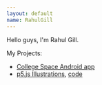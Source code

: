 ```yaml
---
layout: default
name: RahulGill
---
```


Hello guys, I'm Rahul Gill.

My Projects:
- [College Space Android app](https://github.com/rahul-gill/College-Space)
- [p5.js Illustrations](https://rahul-gill.github.io/p5.js-codes/), [code](https://github.com/rahul-gill/p5.js-codes)
